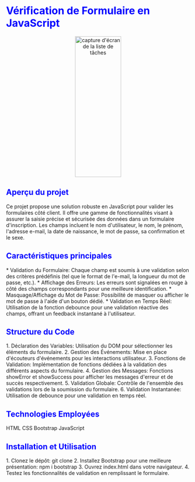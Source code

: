 
<h1 style="color:blue">Vérification de Formulaire en JavaScript</h1>
<p align="center">
  <img width="1024" height="385" alt="capture d'écran de la liste de tâches" src="https://i.postimg.cc/zG5KB0dK/pngwing-com-1.png" style="width:50%">
</p>

<h2 style="color:blue">Aperçu du projet</h2>
Ce projet propose une solution robuste en JavaScript pour valider les formulaires côté client. Il offre une gamme de fonctionnalités visant à assurer la saisie précise et sécurisée des données dans un formulaire d'inscription. Les champs incluent le nom d'utilisateur, le nom, le prénom, l'adresse e-mail, la date de naissance, le mot de passe, sa confirmation et le sexe.

<h2 style="color:blue">Caractéristiques principales</h2>
* Validation du Formulaire: Chaque champ est soumis à une validation selon des critères prédéfinis (tel que le format de l'e-mail, la longueur du mot de passe, etc.).
* Affichage des Erreurs: Les erreurs sont signalées en rouge à côté des champs correspondants pour une meilleure identification.
* Masquage/Affichage du Mot de Passe: Possibilité de masquer ou afficher le mot de passe à l'aide d'un bouton dédié.
* Validation en Temps Réel: Utilisation de la fonction debounce pour une validation réactive des champs, offrant un feedback instantané à l'utilisateur.
<h2 style="color:blue">Structure du Code</h2>
1. Déclaration des Variables: Utilisation du DOM pour sélectionner les éléments du formulaire.
2. Gestion des Événements: Mise en place d'écouteurs d'événements pour les interactions utilisateur.
3. Fonctions de Validation: Implémentation de fonctions dédiées à la validation des différents aspects du formulaire.
4. Gestion des Messages: Fonctions showError et showSuccess pour afficher les messages d'erreur et de succès respectivement.
5. Validation Globale: Contrôle de l'ensemble des validations lors de la soumission du formulaire.
6. Validation Instantanée: Utilisation de debounce pour une validation en temps réel.

<h2 style="color:blue">Technologies Employées</h2>
HTML
CSS
Bootstrap
JavaScript

<h2 style="color:blue">Installation et Utilisation</h2>
1. Clonez le dépôt: git clone
2. Installez Bootstrap pour une meilleure présentation: npm i   bootstrap
3. Ouvrez index.html dans votre navigateur.
4. Testez les fonctionnalités de validation en remplissant le formulaire.
